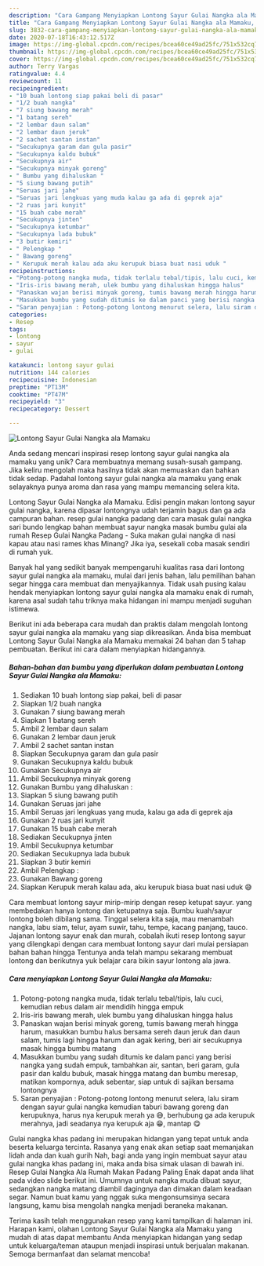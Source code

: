 ```yaml
---
description: "Cara Gampang Menyiapkan Lontong Sayur Gulai Nangka ala Mamaku, Sempurna"
title: "Cara Gampang Menyiapkan Lontong Sayur Gulai Nangka ala Mamaku, Sempurna"
slug: 3832-cara-gampang-menyiapkan-lontong-sayur-gulai-nangka-ala-mamaku-sempurna
date: 2020-07-18T16:43:12.517Z
image: https://img-global.cpcdn.com/recipes/bcea60ce49ad25fc/751x532cq70/lontong-sayur-gulai-nangka-ala-mamaku-foto-resep-utama.jpg
thumbnail: https://img-global.cpcdn.com/recipes/bcea60ce49ad25fc/751x532cq70/lontong-sayur-gulai-nangka-ala-mamaku-foto-resep-utama.jpg
cover: https://img-global.cpcdn.com/recipes/bcea60ce49ad25fc/751x532cq70/lontong-sayur-gulai-nangka-ala-mamaku-foto-resep-utama.jpg
author: Terry Vargas
ratingvalue: 4.4
reviewcount: 11
recipeingredient:
- "10 buah lontong siap pakai beli di pasar"
- "1/2 buah nangka"
- "7 siung bawang merah"
- "1 batang sereh"
- "2 lembar daun salam"
- "2 lembar daun jeruk"
- "2 sachet santan instan"
- "Secukupnya garam dan gula pasir"
- "Secukupnya kaldu bubuk"
- "Secukupnya air"
- "Secukupnya minyak goreng"
- " Bumbu yang dihaluskan "
- "5 siung bawang putih"
- "Seruas jari jahe"
- "Seruas jari lengkuas yang muda kalau ga ada di geprek aja"
- "2 ruas jari kunyit"
- "15 buah cabe merah"
- "Secukupnya jinten"
- "Secukupnya ketumbar"
- "Secukupnya lada bubuk"
- "3 butir kemiri"
- " Pelengkap "
- " Bawang goreng"
- " Kerupuk merah kalau ada aku kerupuk biasa buat nasi uduk "
recipeinstructions:
- "Potong-potong nangka muda, tidak terlalu tebal/tipis, lalu cuci, kemudian rebus dalam air mendidih hingga empuk"
- "Iris-iris bawang merah, ulek bumbu yang dihaluskan hingga halus"
- "Panaskan wajan berisi minyak goreng, tumis bawang merah hingga harum, masukkan bumbu halus bersama sereh daun jeruk dan daun salam, tumis lagi hingga harum dan agak kering, beri air secukupnya masak hingga bumbu matang"
- "Masukkan bumbu yang sudah ditumis ke dalam panci yang berisi nangka yang sudah empuk, tambahkan air, santan, beri garam, gula pasir dan kaldu bubuk, masak hingga matang dan bumbu meresap, matikan kompornya, aduk sebentar, siap untuk di sajikan bersama lontongnya"
- "Saran penyajian : Potong-potong lontong menurut selera, lalu siram dengan sayur gulai nangka kemudian taburi bawang goreng dan kerupuknya, harus nya kerupuk merah ya 😅, berhubung ga ada kerupuk merahnya, jadi seadanya nya kerupuk aja 😁, mantap 😋"
categories:
- Resep
tags:
- lontong
- sayur
- gulai

katakunci: lontong sayur gulai 
nutrition: 144 calories
recipecuisine: Indonesian
preptime: "PT13M"
cooktime: "PT47M"
recipeyield: "3"
recipecategory: Dessert

---
```



![Lontong Sayur Gulai Nangka ala Mamaku](https://img-global.cpcdn.com/recipes/bcea60ce49ad25fc/751x532cq70/lontong-sayur-gulai-nangka-ala-mamaku-foto-resep-utama.jpg)

Anda sedang mencari inspirasi resep lontong sayur gulai nangka ala mamaku yang unik? Cara membuatnya memang susah-susah gampang. Jika keliru mengolah maka hasilnya tidak akan memuaskan dan bahkan tidak sedap. Padahal lontong sayur gulai nangka ala mamaku yang enak selayaknya punya aroma dan rasa yang mampu memancing selera kita.

Lontong Sayur Gulai Nangka ala Mamaku. Edisi pengin makan lontong sayur gulai nangka, karena dipasar lontongnya udah terjamin bagus dan ga ada campuran bahan. resep gulai nangka padang dan cara masak gulai nangka sari bundo lengkap bahan membuat sayur nangka masak bumbu gulai ala rumah Resep Gulai Nangka Padang - Suka makan gulai nangka di nasi kapau atau nasi rames khas Minang? Jika iya, sesekali coba masak sendiri di rumah yuk.

Banyak hal yang sedikit banyak mempengaruhi kualitas rasa dari lontong sayur gulai nangka ala mamaku, mulai dari jenis bahan, lalu pemilihan bahan segar hingga cara membuat dan menyajikannya. Tidak usah pusing kalau hendak menyiapkan lontong sayur gulai nangka ala mamaku enak di rumah, karena asal sudah tahu triknya maka hidangan ini mampu menjadi suguhan istimewa.


Berikut ini ada beberapa cara mudah dan praktis dalam mengolah lontong sayur gulai nangka ala mamaku yang siap dikreasikan. Anda bisa membuat Lontong Sayur Gulai Nangka ala Mamaku memakai 24 bahan dan 5 tahap pembuatan. Berikut ini cara dalam menyiapkan hidangannya.

<!--inarticleads1-->

##### Bahan-bahan dan bumbu yang diperlukan dalam pembuatan Lontong Sayur Gulai Nangka ala Mamaku:

1. Sediakan 10 buah lontong siap pakai, beli di pasar
1. Siapkan 1/2 buah nangka
1. Gunakan 7 siung bawang merah
1. Siapkan 1 batang sereh
1. Ambil 2 lembar daun salam
1. Gunakan 2 lembar daun jeruk
1. Ambil 2 sachet santan instan
1. Siapkan Secukupnya garam dan gula pasir
1. Gunakan Secukupnya kaldu bubuk
1. Gunakan Secukupnya air
1. Ambil Secukupnya minyak goreng
1. Gunakan  Bumbu yang dihaluskan :
1. Siapkan 5 siung bawang putih
1. Gunakan Seruas jari jahe
1. Ambil Seruas jari lengkuas yang muda, kalau ga ada di geprek aja
1. Gunakan 2 ruas jari kunyit
1. Gunakan 15 buah cabe merah
1. Sediakan Secukupnya jinten
1. Ambil Secukupnya ketumbar
1. Sediakan Secukupnya lada bubuk
1. Siapkan 3 butir kemiri
1. Ambil  Pelengkap :
1. Gunakan  Bawang goreng
1. Siapkan  Kerupuk merah kalau ada, aku kerupuk biasa buat nasi uduk 😅


Cara membuat lontong sayur mirip-mirip dengan resep ketupat sayur. yang membedakan hanya lontong dan ketupatnya saja. Bumbu kuah/sayur lontong boleh dibilang sama. Tinggal selera kita saja, mau menambah nangka, labu siam, telur, ayam suwir, tahu, tempe, kacang panjang, tauco. Jajanan lontong sayur enak dan murah, cobalah ikuti resep lontong sayur yang dilengkapi dengan cara membuat lontong sayur dari mulai persiapan bahan bahan hingga Tentunya anda telah mampu sekarang membuat lontong dan berikutnya yuk belajar cara bikin sayur lontong ala jawa. 

<!--inarticleads2-->

##### Cara menyiapkan Lontong Sayur Gulai Nangka ala Mamaku:

1. Potong-potong nangka muda, tidak terlalu tebal/tipis, lalu cuci, kemudian rebus dalam air mendidih hingga empuk
1. Iris-iris bawang merah, ulek bumbu yang dihaluskan hingga halus
1. Panaskan wajan berisi minyak goreng, tumis bawang merah hingga harum, masukkan bumbu halus bersama sereh daun jeruk dan daun salam, tumis lagi hingga harum dan agak kering, beri air secukupnya masak hingga bumbu matang
1. Masukkan bumbu yang sudah ditumis ke dalam panci yang berisi nangka yang sudah empuk, tambahkan air, santan, beri garam, gula pasir dan kaldu bubuk, masak hingga matang dan bumbu meresap, matikan kompornya, aduk sebentar, siap untuk di sajikan bersama lontongnya
1. Saran penyajian : Potong-potong lontong menurut selera, lalu siram dengan sayur gulai nangka kemudian taburi bawang goreng dan kerupuknya, harus nya kerupuk merah ya 😅, berhubung ga ada kerupuk merahnya, jadi seadanya nya kerupuk aja 😁, mantap 😋


Gulai nangka khas padang ini merupakan hidangan yang tepat untuk anda beserta keluarga tercinta. Rasanya yang enak akan setiap saat memanjakan lidah anda dan kuah gurih Nah, bagi anda yang ingin membuat sayur atau gulai nangka khas padang ini, maka anda bisa simak ulasan di bawah ini. Resep Gulai Nangka Ala Rumah Makan Padang Paling Enak dapat anda lihat pada video slide berikut ini. Umumnya untuk nangka muda dibuat sayur, sedangkan nangka matang diambil dagingnya dan dimakan dalam keadaan segar. Namun buat kamu yang nggak suka mengonsumsinya secara langsung, kamu bisa mengolah nangka menjadi beraneka makanan. 

Terima kasih telah menggunakan resep yang kami tampilkan di halaman ini. Harapan kami, olahan Lontong Sayur Gulai Nangka ala Mamaku yang mudah di atas dapat membantu Anda menyiapkan hidangan yang sedap untuk keluarga/teman ataupun menjadi inspirasi untuk berjualan makanan. Semoga bermanfaat dan selamat mencoba!
